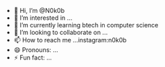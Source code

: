 - 👋 Hi, I’m @N0k0b
- 👀 I’m interested in ...
- 🌱 I’m currently learning btech in computer science 
- 💞️ I’m looking to collaborate on ...
- 📫 How to reach me ...instagram:n0k0b
- 😄 Pronouns: ...
- ⚡ Fun fact: ...

<!---
N0k0b/N0k0b is a ✨ special ✨ repository because its `README.md` (this file) appears on your GitHub profile.
You can click the Preview link to take a look at your changes.
--->
